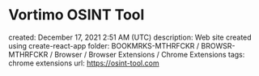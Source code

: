 # Vortimo OSINT Tool

created: December 17, 2021 2:51 AM (UTC)
description: Web site created using create-react-app
folder: BOOKMRKS-MTHRFCKR / BROWSR-MTHRFCKR / Browser / Browser Extensions / Chrome Extensions
tags: chrome extensions
url: https://osint-tool.com